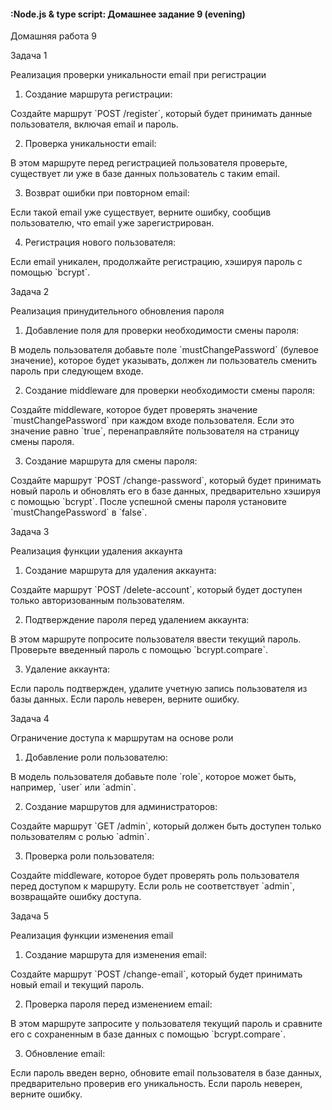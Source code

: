 #### :Node.js & type script: Домашнее задание 9 (evening)

Домашняя работа 9

Задача 1

Реализация проверки уникальности email при регистрации

1. Создание маршрута регистрации:

Создайте маршрут \`POST /register\`, который будет принимать данные пользователя, включая email и пароль.

2. Проверка уникальности email:

В этом маршруте перед регистрацией пользователя проверьте, существует ли уже в базе данных пользователь с таким email.

3. Возврат ошибки при повторном email:

Если такой email уже существует, верните ошибку, сообщив пользователю, что email уже зарегистрирован.

4. Регистрация нового пользователя:

Если email уникален, продолжайте регистрацию, хэшируя пароль с помощью \`bcrypt\`.

Задача 2

Реализация принудительного обновления пароля

1. Добавление поля для проверки необходимости смены пароля:

В модель пользователя добавьте поле \`mustChangePassword\` (булевое значение), которое будет указывать, должен ли пользователь сменить пароль при следующем входе.

2. Создание middleware для проверки необходимости смены пароля:

Создайте middleware, которое будет проверять значение \`mustChangePassword\` при каждом входе пользователя. Если это значение равно \`true\`, перенаправляйте пользователя на страницу смены пароля.

3. Создание маршрута для смены пароля:

Создайте маршрут \`POST /change-password\`, который будет принимать новый пароль и обновлять его в базе данных, предварительно хэшируя с помощью \`bcrypt\`. После успешной смены пароля установите \`mustChangePassword\` в \`false\`.

Задача 3

Реализация функции удаления аккаунта

1. Создание маршрута для удаления аккаунта:

Создайте маршрут \`POST /delete-account\`, который будет доступен только авторизованным пользователям.

2. Подтверждение пароля перед удалением аккаунта:

В этом маршруте попросите пользователя ввести текущий пароль. Проверьте введенный пароль с помощью \`bcrypt.compare\`.

3. Удаление аккаунта:

Если пароль подтвержден, удалите учетную запись пользователя из базы данных. Если пароль неверен, верните ошибку.

Задача 4

Ограничение доступа к маршрутам на основе роли

1. Добавление роли пользователю:

В модель пользователя добавьте поле \`role\`, которое может быть, например, \`user\` или \`admin\`.

2. Создание маршрутов для администраторов:

Создайте маршрут \`GET /admin\`, который должен быть доступен только пользователям с ролью \`admin\`.

3. Проверка роли пользователя:

Создайте middleware, которое будет проверять роль пользователя перед доступом к маршруту. Если роль не соответствует \`admin\`, возвращайте ошибку доступа.

Задача 5

Реализация функции изменения email

1. Создание маршрута для изменения email:

Создайте маршрут \`POST /change-email\`, который будет принимать новый email и текущий пароль.

2. Проверка пароля перед изменением email:

В этом маршруте запросите у пользователя текущий пароль и сравните его с сохраненным в базе данных с помощью \`bcrypt.compare\`.

3. Обновление email:

Если пароль введен верно, обновите email пользователя в базе данных, предварительно проверив его уникальность. Если пароль неверен, верните ошибку.
